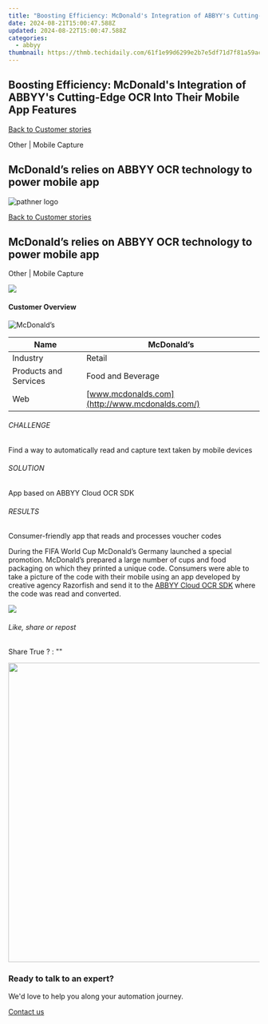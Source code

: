 ```yaml
---
title: "Boosting Efficiency: McDonald's Integration of ABBYY's Cutting-Edge OCR Into Their Mobile App Features"
date: 2024-08-21T15:00:47.588Z
updated: 2024-08-22T15:00:47.588Z
categories:
  - abbyy
thumbnail: https://thmb.techidaily.com/61f1e99d6299e2b7e5df71d7f81a59ac930cb2c81d484489a08d43204f560599.jpg
---
```


## Boosting Efficiency: McDonald's Integration of ABBYY's Cutting-Edge OCR Into Their Mobile App Features

[Back to Customer stories](https://tools.techidaily.com/abbyy/products/)

Other | Mobile Capture

## McDonald’s relies on ABBYY OCR technology to power mobile app

![pathner logo](https://content.abbyy.com/-/media/project/abbyy/abbyy/logos-white/de/70283.png?h=40&iar=0&w=120)

[Back to Customer stories](https://tools.techidaily.com/abbyy/products/)

## McDonald’s relies on ABBYY OCR technology to power mobile app

Other | Mobile Capture 

![](https://static1.abbyy.com/abbyycommedia/16263/cs-mcd-556x303.jpg) 

#### Customer Overview

![McDonald’s](https://static1.abbyy.com/abbyycommedia/15837/mcdonalds_150x80.jpg) 

| Name                  | McDonald’s                                     |
| --------------------- | ---------------------------------------------- |
| Industry              | Retail                                         |
| Products and Services | Food and Beverage                              |
| Web                   | [www.mcdonalds.com](http://www.mcdonalds.com/) |

###### CHALLENGE

Find a way to automatically read and capture text taken by mobile devices

###### SOLUTION

App based on ABBYY Cloud OCR SDK

###### RESULTS

Consumer-friendly app that reads and processes voucher codes

During the FIFA World Cup McDonald’s Germany launched a special promotion. McDonald’s prepared a large number of cups and food packaging on which they printed a unique code. Consumers were able to take a picture of the code with their mobile using an app developed by creative agency Razorfish and send it to the [ABBYY Cloud OCR SDK](https://tools.techidaily.com/abbyy/products/) where the code was read and converted.

![](https://static1.abbyy.com/abbyycommedia/5311/screenshot-90-mcdonalds_450px.jpg)

###### Like, share or repost

Share  True ?  : "" 

<!-- affiliate ads begin -->
<a href="https://uperfect.sjv.io/c/5597632/1246754/15155" target="_top" id="1246754"><img src="//a.impactradius-go.com/display-ad/15155-1246754" border="0" alt="" width="600" height="600"/></a><img height="0" width="0" src="https://imp.pxf.io/i/5597632/1246754/15155" style="position:absolute;visibility:hidden;" border="0" />
<!-- affiliate ads end -->
### Ready to talk to an expert?

We'd love to help you along your automation journey.

[Contact us](https://tools.techidaily.com/abbyy/products/)

<ins class="adsbygoogle"
     style="display:block"
     data-ad-format="autorelaxed"
     data-ad-client="ca-pub-7571918770474297"
     data-ad-slot="1223367746"></ins>



<ins class="adsbygoogle"
     style="display:block"
     data-ad-client="ca-pub-7571918770474297"
     data-ad-slot="8358498916"
     data-ad-format="auto"
     data-full-width-responsive="true"></ins>
